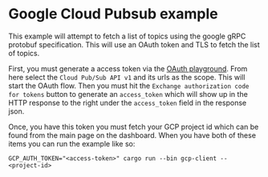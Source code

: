 # Google Cloud Pubsub example

This example will attempt to fetch a list of topics using the google
gRPC protobuf specification. This will use an OAuth token and TLS to
fetch the list of topics.

First, you must generate a access token via the [OAuth playground]. From here
select the `Cloud Pub/Sub API v1` and its urls as the scope. This will start
the OAuth flow. Then you must hit the `Exchange authorization code for tokens`
button to generate an `access_token` which will show up in the HTTP response
to the right under the `access_token` field in the response json.

Once, you have this token you must fetch your GCP project id which can be found
from the main page on the dashboard. When you have both of these items you can
run the example like so:

```shell
GCP_AUTH_TOKEN="<access-token>" cargo run --bin gcp-client -- <project-id>
```

[OAuth playground]: https://developers.google.com/oauthplayground/
